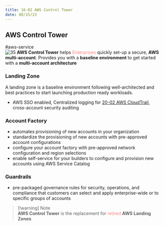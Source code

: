 ```yaml
---
title: 16-02 AWS Control Tower
date: 08/15/23
---
```


## AWS Control Tower

\#aws-service   
![35](../../images/icons/Control_Tower_Icon.png) **AWS Control Tower** helps <span style="color:#f8857d">Enterprises</span> quickly set-up a secure, **AWS multi-account**. Provides you with a **baseline environment** to get started with a **multi-account architecture**

### Landing Zone

A landing zone is a baseline environment following well-architected and best practices to start launching production ready workloads.

* AWS SSO enabled, Centralized logging for [20-02 AWS CloudTrail](../20%20Logging/20-02%20AWS%20CloudTrail.md), cross-account security auditing

### **Account Factory**

* automates provisioning of new accounts in your organization
* standardize the provisioning of new accounts with pre-approved account configurations
* configure your account factory with pre-approved network configuration and region selections
* enable self-service for your builders to configure and provision new accounts using AWS Service Catalog

### Guardrails

* pre-packaged governance rules for security, operations, and compliance that customers can select and apply enterprise-wide or to specific groups of accounts

 > 
 > \[!warning\] Note  
 > **AWS Control Tower** is the replacement for <span style="color:#f8857d">retired</span> **AWS Landing Zones**

